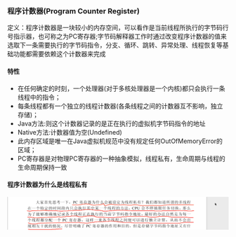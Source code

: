 ### 程序计数器\(Program Counter Register\)

定义：程序计数器是一块较小的内存空间，可以看作是当前线程所执行的字节码行号指示器，也可称之为PC寄存器;字节码解释器工作时通过改变程序计数器的值来选取下一条需要执行的字节码指令，分支、循环、跳转、异常处理、线程恢复等基础功能都需要依赖这个计数器来完成

#### 特性

* 在任何确定的时刻，一个处理器\(对于多核处理器是一个内核\)都只会执行一条线程中的指令；
* 每条线程都有一个独立的线程计数器\(各条线程之间的计数器互不影响，独立存储\)；
* Java方法:则这个计数器记录的是正在执行的虚拟机字节码指令的地址
* Native方法:计数器值为空\(Undefined\)
* 此内存区域是唯一在Java虚拟机规范中没有规定任何OutOfMemoryError的区域；
* PC寄存器是对物理PC寄存器的一种抽象模拟，线程私有，生命周期与线程的生命周期保持一致

#### 程序计数器为什么是线程私有

![](/assets/2017080708501.png)



